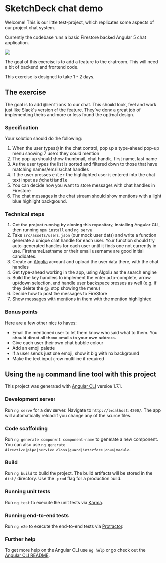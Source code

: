 # SketchDeck chat demo

Welcome! This is our little test-project, which replicates some aspects of our project chat system.

Currently the codebase runs a basic Firestore backed Angular 5 chat application.

<img src="https://sketchdeck.github.io/dist-chat/preview.png">

The goal of this exercise is to add a feature to the chatroom. This will need a bit of backend and frontend code.

This exercise is designed to take 1 - 2 days.


## The exercise

The goal is to add <kbd>@mentions</kbd> to our chat. This should look, feel and work just like Slack's version of the feature. They've done a great job of implementing theirs and more or less found the optimal design. 

### Specification

Your solution should do the following:
1. When the user types <kbd>@</kbd> in the chat control, pop up a type-ahead pop-up menu showing 7 users they could mention
2. The pop-up should show thumbnail, chat handle, first name, last name
3. As the user types the list is sorted and filtered down to those that have matching names/emails/chat handles
4. If the user presses <kbd>enter</kbd> the highlighted user is entered into the chat text input as <kbd>@chatHandle</kbd>
5. You can decide how you want to store messages with chat handles in Firestore
6. The chat messages in the chat stream should show mentions with a light blue highlight background.


### Technical steps 

1. Get the project running by cloning this repository, installing Angular CLI, then running `npm install` and `ng serve`
2. Take `src/assets/users.json` (our mock user data) and write a function generate a unique chat handle for each user. Your function should try auto-generated handles for each user until it finds one not currently in use. FirstnameLastname or their email username are good initial candidates.
3. Create an <a href="https://algolia.com">Algolia</a> account and upload the user data there, with the chat handles
4. Get type-ahead working in the app, using Algolia as the search engine
5. Build the key handlers to implement the enter auto-complete, arrow up/down selection, and handle user backspace presses as well (e.g. if they delete the @, stop showing the menu)
6. Decide how to post the messages to FireStore
7. Show messages with mentions in them with the mention highlighted


### Bonus points

Here are a few other nice to haves:
- Email the mentioned user to let them know who said what to them. You should direct all these emails to your own address.
- Give each user their own chat bubble colour
- Add an emoji palette
- If a user sends just one emoji, show it big with no background
- Make the text input grow multiline if required







## Using the `ng` command line tool with this project

This project was generated with [Angular CLI](https://github.com/angular/angular-cli) version 1.7.1.

### Development server

Run `ng serve` for a dev server. Navigate to `http://localhost:4200/`. The app will automatically reload if you change any of the source files.

### Code scaffolding

Run `ng generate component component-name` to generate a new component. You can also use `ng generate directive|pipe|service|class|guard|interface|enum|module`.

### Build

Run `ng build` to build the project. The build artifacts will be stored in the `dist/` directory. Use the `-prod` flag for a production build.

### Running unit tests

Run `ng test` to execute the unit tests via [Karma](https://karma-runner.github.io).

### Running end-to-end tests

Run `ng e2e` to execute the end-to-end tests via [Protractor](http://www.protractortest.org/).

### Further help

To get more help on the Angular CLI use `ng help` or go check out the [Angular CLI README](https://github.com/angular/angular-cli/blob/master/README.md).
